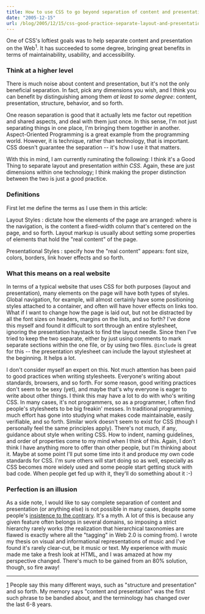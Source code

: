 ```yaml
---
title: How to use CSS to go beyond separation of content and presentation
date: "2005-12-15"
url: /blog/2005/12/15/css-good-practice-separate-layout-and-presentation/
---
```

One of CSS's loftiest goals was to help separate content and presentation on the Web<sup>1</sup>. It has succeeded to some degree, bringing great benefits in terms of maintainability, usability, and accessibility.

### Think at a higher level

There is much noise about content and presentation, but it's not the only beneficial separation. In fact, pick any dimensions you wish, and I think you can benefit by distinguishing among them *at least to some degree*: content, presentation, structure, behavior, and so forth.

One reason separation is good that it actually lets me factor out repetition and shared aspects, and deal with them just once. In this sense, I'm not just separating things in one place, I'm bringing them together in another. Aspect-Oriented Programming is a great example from the programming world. However, it is technique, rather than technology, that is important. CSS doesn't guarantee the separation -- it's how I use it that matters.

With this in mind, I am currently ruminating the following: I think it's a Good Thing to separate layout and presentation *within CSS*. Again, these are just dimensions within one technology; I think making the proper distinction between the two is just a good practice.

### Definitions

First let me define the terms as I use them in this article:

Layout Styles
:   dictate how the elements of the page are arranged: where is the navigation, is the content a fixed-width column that's centered on the page, and so forth. Layout markup is usually about setting some properties of elements that hold the "real content" of the page.

Presentational Styles
:   specify how the "real content" appears: font size, colors, borders, link hover effects and so forth.

### What this means on a real website

In terms of a typical website that uses CSS for both purposes (layout and presentation), many elements on the page will have both types of styles. Global navigation, for example, will almost certainly have some positioning styles attached to a container, and often will have hover effects on links too. What if I want to change how the page is laid out, but not be distracted by all the font sizes on headers, margins on the lists, and so forth? I've done this myself and found it difficult to sort through an entire stylesheet, ignoring the presentation haystack to find the layout needle. Since then I've tried to keep the two separate, either by just using comments to mark separate sections within the one file, or by using two files. `@include` is great for this -- the presentation stylesheet can include the layout stylesheet at the beginning. It helps a lot.

I don't consider myself an expert on this. Not much attention has been paid to good practices when writing stylesheets. Everyone's writing about standards, browsers, and so forth. For some reason, good writing practices don't seem to be sexy (yet), and maybe that's why everyone is eager to write about other things. I think this may have a lot to do with who's writing CSS. In many cases, it's not programmers, so as a programmer, I often find people's stylesheets to be big freakin' messes. In traditional programming, much effort has gone into studying what makes code maintainable, easily verifiable, and so forth. Similar work doesn't seem to exist for CSS (though I personally feel the same principles apply). There's not much, if any, guidance about style when writing CSS. How to indent, naming guidelines, and order of properties come to my mind when I think of this. Again, I don't think I have anything more to offer than other people, but I'm thinking about it. Maybe at some point I'll put some time into it and produce my own code standards for CSS. I'm sure others will start doing so as well, especially as CSS becomes more widely used and some people start getting stuck with bad code. When people get fed up with it, they'll do something about it :-)

### Perfection is an illusion

As a side note, I would like to say complete separation of content and presentation (or anything else) is not possible in many cases, despite some people's [insistence to the contrary][1]. It's a myth. A lot of this is because any given feature often belongs in several domains, so imposing a strict hierarchy rarely works (the realization that hierarchical taxonomies are flawed is exactly where all the "tagging" in Web 2.0 is coming from). I wrote my thesis on visual and informational representations of music and I've found it's rarely clear-cut, be it music or text. My experience with music made me take a fresh look at HTML, and I was amazed at how my perspective changed. There's much to be gained from an 80% solution, though, so fire away!

* * *

[1] People say this many different ways, such as "structure and presentation" and so forth. My memory says "content and presentation" was the first such phrase to be bandied about, and the terminology has changed over the last 6-8 years.

 [1]: http://www.alistapart.com/articles/separationdilemma/
